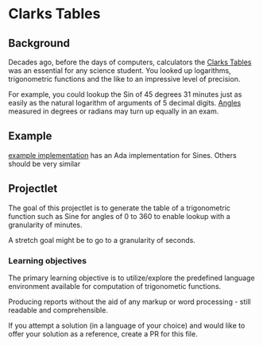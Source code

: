 # Clarks Tables

## Background

Decades ago, before the days of computers, calculators the [Clarks Tables](https://www.scribd.com/doc/36294170/Clarks-table)
was an essential for any science student. You looked up logarithms, trigonometric functions
and the like to an impressive level of precision.

For example, you could lookup the Sin of 45 degrees 31 minutes just as easily as the
natural logarithm of arguments of 5 decimal digits. [Angles](https://www2.clarku.edu/faculty/djoyce/trig/angle.html#:~:text=Each%20degree%20is%20divided%20into,2°%205%27%2030%22.) measured in degrees or radians may turn up equally in an exam.

## Example

[example implementation](https://gitlab.com/ada23/adagsl) has an Ada implementation for Sines. Others should be very similar

## Projectlet

The goal of this projectlet is to generate the table of a trigonometric function such as Sine for angles of 0 to 360 to enable lookup with a granularity of minutes.

A stretch goal might be to go to a granularity of seconds.

### Learning objectives

The primary learning objective is to utilize/explore the predefined language environment available for computation of trigonometic functions.

Producing reports without the aid of any markup or word processing - still readable and comprehensible. 

If you attempt a solution (in a language of your choice) and would like to offer your solution as a reference, create a PR for this file.

